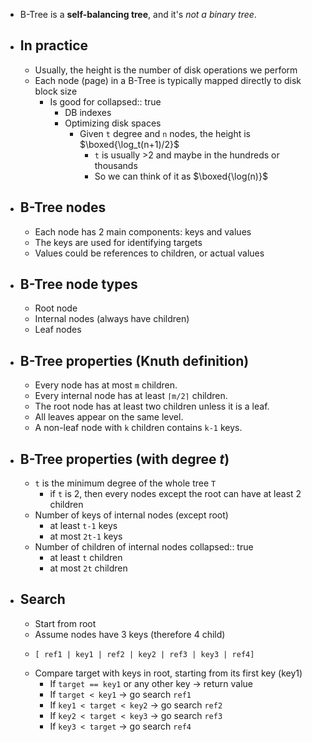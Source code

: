 - B-Tree is a **self-balancing tree**, and it's *not a binary tree*.
- ## In practice
	- Usually, the height is the number of disk operations we perform
	- Each node (page) in a B-Tree is typically mapped directly to disk block size
		- Is good for
		  collapsed:: true
			- DB indexes
			- Optimizing disk spaces
				- Given `t` degree and `n` nodes, the height is $\boxed{\log_t(n+1)/2}$
					- `t` is usually >2 and maybe in the hundreds or thousands
					- So we can think of it as $\boxed{\log(n)}$
- ## B-Tree nodes
	- Each node has 2 main components: keys and values
	- The keys are used for identifying targets
	- Values could be references to children, or actual values
- ## B-Tree node types
	- Root node
	- Internal nodes (always have children)
	- Leaf nodes
- ## B-Tree properties (Knuth definition)
	- Every node has at most `m` children.
	- Every internal node has at least `⌈m/2⌉` children.
	- The root node has at least two children unless it is a leaf.
	- All leaves appear on the same level.
	- A non-leaf node with `k` children contains `k-1` keys.
- ## B-Tree properties (with degree *t*)
	- `t` is the minimum degree of the whole tree `T`
		- if `t` is 2, then every nodes except the root can have at least 2 children
	- Number of keys of internal nodes (except root)
		- at least `t-1` keys
		- at most `2t-1` keys
	- Number of children of internal nodes
	  collapsed:: true
		- at least `t` children
		- at most `2t` children
- ## Search
	- Start from root
	- Assume nodes have 3 keys (therefore 4 child)
	- ```
	  [ ref1 | key1 | ref2 | key2 | ref3 | key3 | ref4]
	  ```
	- Compare target with keys in root, starting from its first key (key1)
		- If `target == key1` or any other key -> return value
		- If `target < key1` -> go search `ref1`
		- If `key1 < target < key2` -> go search `ref2`
		- If `key2 < target < key3` -> go search `ref3`
		- If `key3 < target` -> go search `ref4`